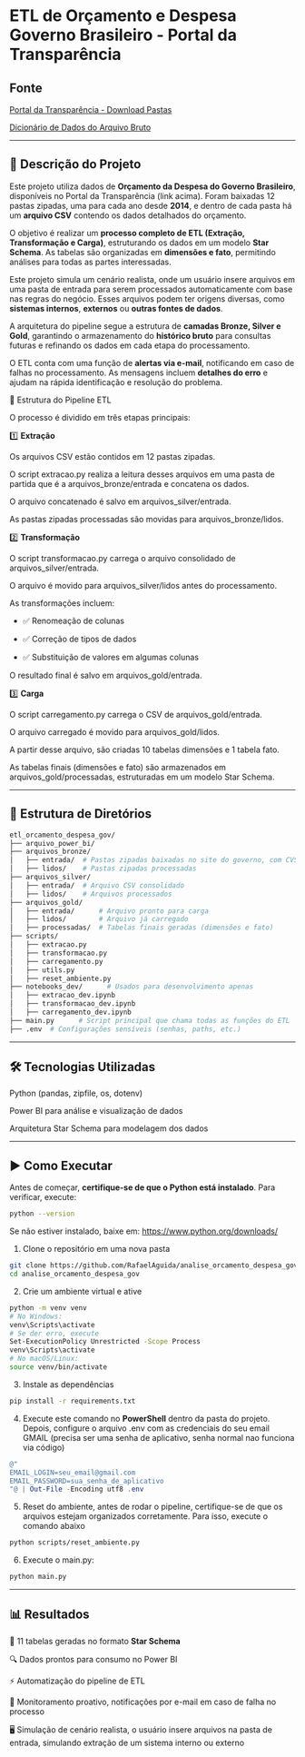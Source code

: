 # ETL de Orçamento e Despesa Governo Brasileiro - Portal da Transparência

## Fonte

[Portal da Transparência - Download Pastas](https://portaldatransparencia.gov.br/download-de-dados/orcamento-despesa)

[Dicionário de Dados do Arquivo Bruto](https://portaldatransparencia.gov.br/pagina-interna/603417-dicionario-de-dados-orcamento-da-despesa)

---

## 📌 Descrição do Projeto

Este projeto utiliza dados de **Orçamento da Despesa do Governo Brasileiro**, disponíveis no Portal da Transparência (link acima). Foram baixadas 12 pastas zipadas, uma para cada ano desde **2014**, e dentro de cada pasta há um **arquivo CSV** contendo os dados detalhados do orçamento.

O objetivo é realizar um **processo completo de ETL (Extração, Transformação e Carga)**, estruturando os dados em um modelo **Star Schema**. As tabelas são organizadas em **dimensões e fato**, permitindo análises para todas as partes interessadas.

Este projeto simula um cenário realista, onde um usuário insere arquivos em uma pasta de entrada para serem processados automaticamente com base nas regras do negócio. Esses arquivos podem ter origens diversas, como **sistemas internos**, **externos** ou **outras fontes de dados**.

A arquitetura do pipeline segue a estrutura de **camadas Bronze, Silver e Gold**, garantindo o armazenamento do **histórico bruto** para consultas futuras e refinando os dados em cada etapa do processamento.

O ETL conta com uma função de **alertas via e-mail**, notificando em caso de falhas no processamento. As mensagens incluem **detalhes do erro** e ajudam na rápida identificação e resolução do problema.

🔄 Estrutura do Pipeline ETL

O processo é dividido em três etapas principais:

1️⃣ **Extração**

Os arquivos CSV estão contidos em 12 pastas zipadas.

O script extracao.py realiza a leitura desses arquivos em uma pasta de partida que é a arquivos_bronze/entrada e concatena os dados.

O arquivo concatenado é salvo em arquivos_silver/entrada.

As pastas zipadas processadas são movidas para arquivos_bronze/lidos.

2️⃣ **Transformação**

O script transformacao.py carrega o arquivo consolidado de arquivos_silver/entrada.

O arquivo é movido para arquivos_silver/lidos antes do processamento.

As transformações incluem:

- ✅ Renomeação de colunas

- ✅ Correção de tipos de dados

- ✅ Substituição de valores em algumas colunas

O resultado final é salvo em arquivos_gold/entrada.

3️⃣ **Carga**

O script carregamento.py carrega o CSV de arquivos_gold/entrada.

O arquivo carregado é movido para arquivos_gold/lidos.

A partir desse arquivo, são criadas 10 tabelas dimensões e 1 tabela fato.

As tabelas finais (dimensões e fato) são armazenados em arquivos_gold/processadas, estruturadas em um modelo Star Schema.

---

## 📂 Estrutura de Diretórios

```bash
etl_orcamento_despesa_gov/
├── arquivo_power_bi/
├── arquivos_bronze/
│   ├── entrada/  # Pastas zipadas baixadas no site do governo, com CVS dentro de cada uma delas
│   ├── lidos/    # Pastas zipadas processadas
├── arquivos_silver/
│   ├── entrada/  # Arquivo CSV consolidado
│   ├── lidos/    # Arquivos processados
├── arquivos_gold/
│   ├── entrada/      # Arquivo pronto para carga
│   ├── lidos/        # Arquivo já carregado
│   ├── processadas/  # Tabelas finais geradas (dimensões e fato)
├── scripts/          
│   ├── extracao.py      
│   ├── transformacao.py
│   ├── carregamento.py
│   ├── utils.py
│   ├── reset_ambiente.py
├── notebooks_dev/      # Usados para desenvolvimento apenas
│   ├── extracao_dev.ipynb
│   ├── transformacao_dev.ipynb
│   ├── carregamento_dev.ipynb
├── main.py      # Script principal que chama todas as funções do ETL
├── .env  # Configurações sensíveis (senhas, paths, etc.)
```

---

## 🛠 Tecnologias Utilizadas

Python (pandas, zipfile, os, dotenv)

Power BI para análise e visualização de dados

Arquitetura Star Schema para modelagem dos dados

---

## ▶️ Como Executar

Antes de começar, **certifique-se de que o Python está instalado**. Para verificar, execute:  
```bash
python --version
```
Se não estiver instalado, baixe em: https://www.python.org/downloads/

1. Clone o repositório em uma nova pasta

```bash
git clone https://github.com/RafaelAguida/analise_orcamento_despesa_gov.git
cd analise_orcamento_despesa_gov
```

2. Crie um ambiente virtual e ative

```bash
python -m venv venv
# No Windows:
venv\Scripts\activate
# Se der erro, execute
Set-ExecutionPolicy Unrestricted -Scope Process
venv\Scripts\activate
# No macOS/Linux:
source venv/bin/activate
```

3. Instale as dependências

```bash
pip install -r requirements.txt
```

4. Execute este comando no **PowerShell** dentro da pasta do projeto. Depois, configure o arquivo .env com as credenciais do seu email GMAIL (precisa ser uma senha de aplicativo, senha normal nao funciona via código)

```powershell
@"
EMAIL_LOGIN=seu_email@gmail.com
EMAIL_PASSWORD=sua_senha_de_aplicativo
"@ | Out-File -Encoding utf8 .env
```

5. Reset do ambiente, antes de rodar o pipeline, certifique-se de que os arquivos estejam organizados corretamente. Para isso, execute o comando abaixo

```bash
python scripts/reset_ambiente.py
```

6. Execute o main.py:

```bash
python main.py
```

---

## 📊 Resultados

🚀 11 tabelas geradas no formato **Star Schema**

🔍 Dados prontos para consumo no Power BI

⚡ Automatização do pipeline de ETL

📩 Monitoramento proativo, notificações por e-mail em caso de falha no processo

🖥️ Simulação de cenário realista, o usuário insere arquivos na pasta de entrada, simulando extração de um sistema interno ou externo
